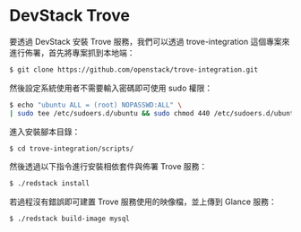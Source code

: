 # DevStack Trove
要透過 DevStack 安裝 Trove 服務，我們可以透過 trove-integration 這個專案來進行佈署，首先將專案抓到本地端：
```sh
$ git clone https://github.com/openstack/trove-integration.git
```

然後設定系統使用者不需要輸入密碼即可使用 sudo 權限：
```sh
$ echo "ubuntu ALL = (root) NOPASSWD:ALL" \
| sudo tee /etc/sudoers.d/ubuntu && sudo chmod 440 /etc/sudoers.d/ubuntu
```

進入安裝腳本目錄：
```sh
$ cd trove-integration/scripts/
```

然後透過以下指令進行安裝相依套件與佈署 Trove 服務：
```sh
$ ./redstack install
```

若過程沒有錯誤即可建置 Trove 服務使用的映像檔，並上傳到 Glance 服務：
```sh
$ ./redstack build-image mysql
```
